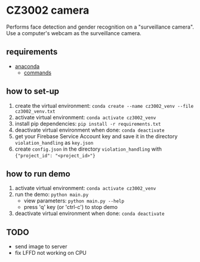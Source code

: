 # CZ3002 camera

Performs face detection and gender recognition on a "surveillance camera".
Use a computer's webcam as the surveillance camera.

## requirements

- [anaconda](https://docs.anaconda.com/anaconda/install/)
  - [commands](https://docs.conda.io/projects/conda/en/4.6.0/_downloads/52a95608c49671267e40c689e0bc00ca/conda-cheatsheet.pdf)

## how to set-up

1. create the virtual environment: `conda create --name cz3002_venv --file cz3002_venv.txt`
2. activate virtual environment: `conda activate cz3002_venv`
3. install pip dependencies: `pip install -r requirements.txt`
4. deactivate virtual environment when done: `conda deactivate`
5. get your Firebase Service Account key and save it in the directory `violation_handling` as `key.json`
6. create `config.json` in the directory `violation_handling` with `{"project_id": "<project_id>"}`

## how to run demo

1. activate virtual environment: `conda activate cz3002_venv`
2. run the demo: `python main.py`
    - view parameters: `python main.py --help`
    - press 'q' key (or 'ctrl-c') to stop demo
3. deactivate virtual environment when done: `conda deactivate`

## TODO

- send image to server
- fix LFFD not working on CPU
